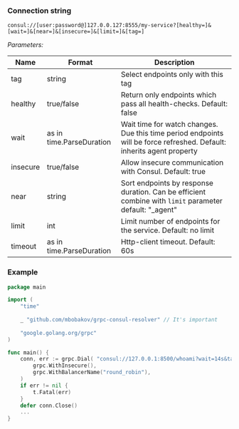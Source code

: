 ### Connection string
`consul://[user:password@]127.0.0.127:8555/my-service?[healthy=]&[wait=]&[near=]&[insecure=]&[limit=]&[tag=]`

*Parameters:*

| Name     	| Format                   	| Description                                                                                                           	|
|----------	|--------------------------	|-----------------------------------------------------------------------------------------------------------------------	|
| tag      	| string                   	| Select endpoints only with this tag                                                                                   	|
| healthy  	| true/false               	| Return only endpoints which pass all health-checks. Default: false                                                    	|
| wait     	| as in time.ParseDuration 	| Wait time for watch changes. Due this time period endpoints will be force refreshed. Default: inherits agent property 	|
| insecure 	| true/false               	| Allow insecure communication with Consul. Default: true                                                               	|
| near     	| string                   	| Sort endpoints by response duration. Can be efficient combine with `limit` parameter default: "_agent"                	|
| limit    	| int                      	| Limit number of endpoints for the service. Default: no limit                                                          	|
| timeout  	| as in time.ParseDuration 	| Http-client timeout. Default: 60s                                                                                     	|

### Example
```go
package main

import (
	"time"
	
	_ "github.com/mbobakov/grpc-consul-resolver" // It's important
	
	"google.golang.org/grpc"
)

func main() {
	conn, err := grpc.Dial( "consul://127.0.0.1:8500/whoami?wait=14s&tag=manual",  // See connection string section !
        grpc.WithInsecure(), 
        grpc.WithBalancerName("round_robin"),
    )
	if err != nil {
		t.Fatal(err)
	}
    defer conn.Close()
    ...
}
```
